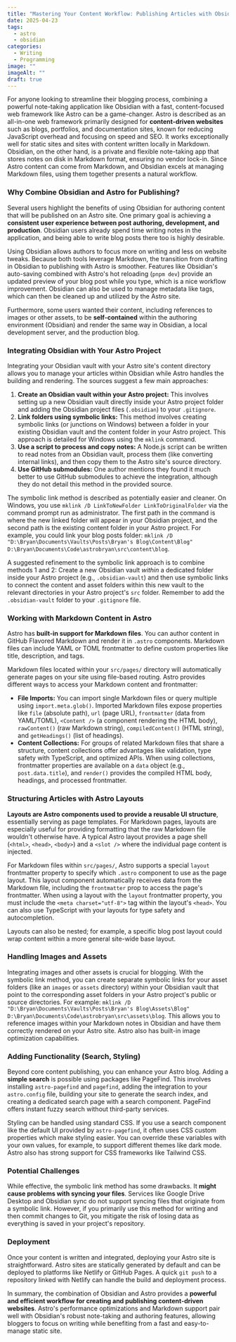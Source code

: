```yaml
---
title: "Mastering Your Content Workflow: Publishing Articles with Obsidian and Astro"
date: 2025-04-23
tags:
  - astro
  - obsidian
categories:
  - Writing
  - Programming
image: ""
imageAlt: ""
draft: true
---
```

For anyone looking to streamline their blogging process, combining a powerful note-taking application like Obsidian with a fast, content-focused web framework like Astro can be a game-changer. Astro is described as an all-in-one web framework primarily designed for **content-driven websites** such as blogs, portfolios, and documentation sites, known for reducing JavaScript overhead and focusing on speed and SEO. It works exceptionally well for static sites and sites with content written locally in Markdown. Obsidian, on the other hand, is a private and flexible note-taking app that stores notes on disk in Markdown format, ensuring no vendor lock-in. Since Astro content can come from Markdown, and Obsidian excels at managing Markdown files, using them together presents a natural workflow.

### Why Combine Obsidian and Astro for Publishing?

Several users highlight the benefits of using Obsidian for authoring content that will be published on an Astro site. One primary goal is achieving a **consistent user experience between post authoring, development, and production**. Obsidian users already spend time writing notes in the application, and being able to write blog posts there too is highly desirable.

Using Obsidian allows authors to focus more on writing and less on website tweaks. Because both tools leverage Markdown, the transition from drafting in Obsidian to publishing with Astro is smoother. Features like Obsidian's auto-saving combined with Astro's hot reloading (`pnpm dev`) provide an updated preview of your blog post while you type, which is a nice workflow improvement. Obsidian can also be used to manage metadata like tags, which can then be cleaned up and utilized by the Astro site.

Furthermore, some users wanted their content, including references to images or other assets, to be **self-contained** within the authoring environment (Obsidian) and render the same way in Obsidian, a local development server, and the production blog.

### Integrating Obsidian with Your Astro Project

Integrating your Obsidian vault with your Astro site's content directory allows you to manage your articles within Obsidian while Astro handles the building and rendering. The sources suggest a few main approaches:

1. **Create an Obsidian vault within your Astro project:** This involves setting up a new Obsidian vault directly inside your Astro project folder and adding the Obsidian project files (`.obsidian`) to your `.gitignore`.
2. **Link folders using symbolic links:** This method involves creating symbolic links (or junctions on Windows) between a folder in your existing Obsidian vault and the content folder in your Astro project. This approach is detailed for Windows using the `mklink` command.
3. **Use a script to process and copy notes:** A Node.js script can be written to read notes from an Obsidian vault, process them (like converting internal links), and then copy them to the Astro site's source directory.
4. **Use GitHub submodules:** One author mentions they found it much better to use GitHub submodules to achieve the integration, although they do not detail this method in the provided source.

The symbolic link method is described as potentially easier and cleaner. On Windows, you use `mklink /D LinkToNewFolder LinkToOriginalFolder` via the command prompt run as administrator. The first path in the command is where the new linked folder will appear in your Obsidian project, and the second path is the existing content folder in your Astro project. For example, you could link your blog posts folder: `mklink /D "D:\Bryan\Documents\Vaults\Posts\Bryan's Blog\Content\Blog" D:\Bryan\Documents\Code\astrobryan\src\content\blog`.

A suggested refinement to the symbolic link approach is to combine methods 1 and 2: Create a new Obsidian vault _within_ a dedicated folder inside your Astro project (e.g., `.obsidian-vault`) and then use symbolic links to connect the content and asset folders within this new vault to the relevant directories in your Astro project's `src` folder. Remember to add the `.obsidian-vault` folder to your `.gitignore` file.

### Working with Markdown Content in Astro

Astro has **built-in support for Markdown files**. You can author content in GitHub Flavored Markdown and render it in `.astro` components. Markdown files can include YAML or TOML frontmatter to define custom properties like title, description, and tags.

Markdown files located within your `src/pages/` directory will automatically generate pages on your site using file-based routing. Astro provides different ways to access your Markdown content and frontmatter:

- **File Imports:** You can import single Markdown files or query multiple using `import.meta.glob()`. Imported Markdown files expose properties like `file` (absolute path), `url` (page URL), `frontmatter` (data from YAML/TOML), `<Content />` (a component rendering the HTML body), `rawContent()` (raw Markdown string), `compiledContent()` (HTML string), and `getHeadings()` (list of headings).
- **Content Collections:** For groups of related Markdown files that share a structure, content collections offer advantages like validation, type safety with TypeScript, and optimized APIs. When using collections, frontmatter properties are available on a `data` object (e.g., `post.data.title`), and `render()` provides the compiled HTML body, headings, and processed frontmatter.

### Structuring Articles with Astro Layouts

**Layouts are Astro components used to provide a reusable UI structure**, essentially serving as page templates. For Markdown pages, layouts are especially useful for providing formatting that the raw Markdown file wouldn't otherwise have. A typical Astro layout provides a page shell (`<html>`, `<head>`, `<body>`) and a `<slot />` where the individual page content is injected.

For Markdown files within `src/pages/`, Astro supports a special `layout` frontmatter property to specify which `.astro` component to use as the page layout. This layout component automatically receives data from the Markdown file, including the `frontmatter` prop to access the page's frontmatter. When using a layout with the `layout` frontmatter property, you must include the `<meta charset="utf-8">` tag within the layout's `<head>`. You can also use TypeScript with your layouts for type safety and autocompletion.

Layouts can also be nested; for example, a specific blog post layout could wrap content within a more general site-wide base layout.

### Handling Images and Assets

Integrating images and other assets is crucial for blogging. With the symbolic link method, you can create separate symbolic links for your asset folders (like an `images` or `assets` directory) within your Obsidian vault that point to the corresponding asset folders in your Astro project's public or source directories. For example: `mklink /D "D:\Bryan\Documents\Vaults\Posts\Bryan's Blog\Assets\Blog" D:\Bryan\Documents\Code\astrobryan\src\assets\blog`. This allows you to reference images within your Markdown notes in Obsidian and have them correctly rendered on your Astro site. Astro also has built-in image optimization capabilities.

### Adding Functionality (Search, Styling)

Beyond core content publishing, you can enhance your Astro blog. Adding a **simple search** is possible using packages like PageFind. This involves installing `astro-pagefind` and `pagefind`, adding the integration to your `astro.config` file, building your site to generate the search index, and creating a dedicated search page with a search component. PageFind offers instant fuzzy search without third-party services.

Styling can be handled using standard CSS. If you use a search component like the default UI provided by `astro-pagefind`, it often uses CSS custom properties which make styling easier. You can override these variables with your own values, for example, to support different themes like dark mode. Astro also has strong support for CSS frameworks like Tailwind CSS.

### Potential Challenges

While effective, the symbolic link method has some drawbacks. It **might cause problems with syncing your files**. Services like Google Drive Desktop and Obsidian sync do not support syncing files that originate from a symbolic link. However, if you primarily use this method for writing and then commit changes to Git, you mitigate the risk of losing data as everything is saved in your project's repository.

### Deployment

Once your content is written and integrated, deploying your Astro site is straightforward. Astro sites are statically generated by default and can be deployed to platforms like Netlify or GitHub Pages. A quick `git push` to a repository linked with Netlify can handle the build and deployment process.

In summary, the combination of Obsidian and Astro provides a **powerful and efficient workflow for creating and publishing content-driven websites**. Astro's performance optimizations and Markdown support pair well with Obsidian's robust note-taking and authoring features, allowing bloggers to focus on writing while benefiting from a fast and easy-to-manage static site.
